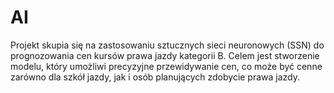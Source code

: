 # AI
Projekt skupia się na zastosowaniu sztucznych sieci neuronowych (SSN) do prognozowania cen kursów prawa jazdy kategorii B. Celem jest stworzenie modelu, który umożliwi precyzyjne przewidywanie cen, co może być cenne zarówno dla szkół jazdy, jak i osób planujących zdobycie prawa jazdy.
